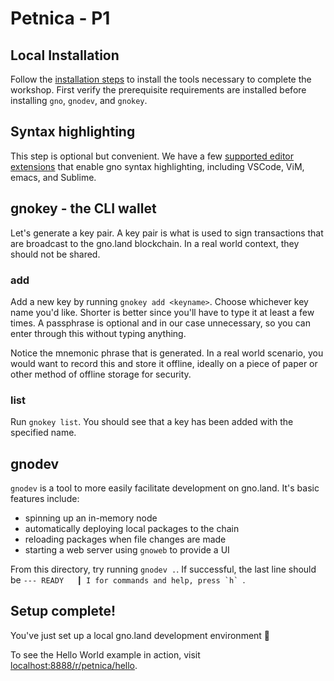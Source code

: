 # Petnica - P1

## Local Installation

Follow the [installation steps](https://docs.gno.land/getting-started/local-setup/installation)
to install the tools necessary to complete the workshop. First verify the prerequisite requirements
are installed before installing `gno`, `gnodev`, and `gnokey`.

## Syntax highlighting

This step is optional but convenient. We have a few [supported editor extensions](https://github.com/gnolang/gno/blob/master/CONTRIBUTING.md#environment)
that enable gno syntax highlighting, including VSCode, ViM, emacs, and Sublime.

## gnokey - the CLI wallet

Let's generate a key pair. A key pair is what is used to sign transactions that are broadcast
to the gno.land blockchain. In a real world context, they should not be shared.

### add

Add a new key by running `gnokey add <keyname>`. Choose whichever key name you'd like. Shorter is better
since you'll have to type it at least a few times. A passphrase is optional and in our case unnecessary, so
you can enter through this without typing anything.

Notice the mnemonic phrase that is generated. In a real world scenario, you would want to record this
and store it offline, ideally on a piece of paper or other method of offline storage for security.

### list

Run `gnokey list`. You should see that a key has been added with the specified name.

## gnodev

`gnodev` is a tool to more easily facilitate development on gno.land. It's basic features include:

- spinning up an in-memory node
- automatically deploying local packages to the chain
- reloading packages when file changes are made
- starting a web server using `gnoweb` to provide a UI

From this directory, try running `gnodev .`. If successful, the last line should be `` --- READY   ┃ I for commands and help, press `h`  ``.

## Setup complete!

You've just set up a local gno.land development environment 🎉

To see the Hello World example in action, visit [localhost:8888/r/petnica/hello](http://localhost:8888/r/petnica/hello).
